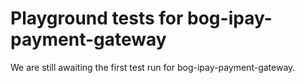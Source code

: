# Playground tests for bog-ipay-payment-gateway
We are still awaiting the first test run for bog-ipay-payment-gateway.
